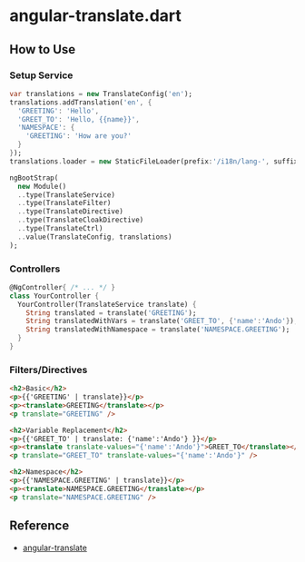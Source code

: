 angular-translate.dart
======================

How to Use
----------

### Setup Service

```dart
var translations = new TranslateConfig('en');
translations.addTranslation('en', {
  'GREETING': 'Hello',
  'GREET_TO': 'Hello, {{name}}',
  'NAMESPACE': {
    'GREETING': 'How are you?'
  }
});
translations.loader = new StaticFileLoader(prefix:'/i18n/lang-', suffix:'.json');

ngBootStrap(
  new Module()
  ..type(TranslateService)
  ..type(TranslateFilter)
  ..type(TranslateDirective)
  ..type(TranslateCloakDirective)
  ..type(TranslateCtrl)
  ..value(TranslateConfig, translations)
);
```

### Controllers

```dart
@NgController{ /* ... */ }
class YourController {
  YourController(TranslateService translate) {
    String translated = translate('GREETING');
    String translatedWithVars = translate('GREET_TO', {'name':'Ando'});
    String translatedWithNamespace = translate('NAMESPACE.GREETING');
  }
}
```

### Filters/Directives

```html
<h2>Basic</h2>
<p>{{'GREETING' | translate}}</p>
<p><translate>GREETING</translate></p>
<p translate="GREETING" />

<h2>Variable Replacement</h2>
<p>{{'GREET_TO' | translate: {'name':'Ando'} }}</p>
<p><translate translate-values="{'name':'Ando'}">GREET_TO</translate></p>
<p translate="GREET_TO" translate-values="{'name':'Ando'}" />

<h2>Namespace</h2>
<p>{{'NAMESPACE.GREETING' | translate}}</p>
<p><translate>NAMESPACE.GREETING</translate></p>
<p translate="NAMESPACE.GREETING" />
```


Reference
---------

- [angular-translate](http://pascalprecht.github.io/angular-translate/)
